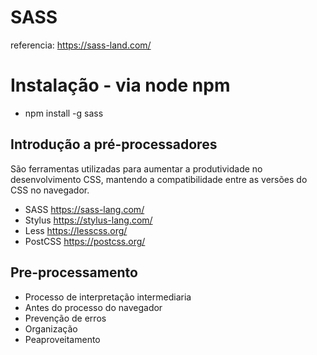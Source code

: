 # SASS
referencia: https://sass-land.com/

# Instalação - via node npm
- npm install -g sass

## Introdução a pré-processadores
São ferramentas utilizadas para aumentar a produtividade no desenvolvimento CSS, mantendo a compatibilidade entre as versões do CSS no navegador.

- SASS https://sass-lang.com/
- Stylus https://stylus-lang.com/
- Less https://lesscss.org/
- PostCSS https://postcss.org/

## Pre-processamento
- Processo de interpretação intermediaria
- Antes do processo do navegador
- Prevenção de erros
- Organização
- Peaproveitamento